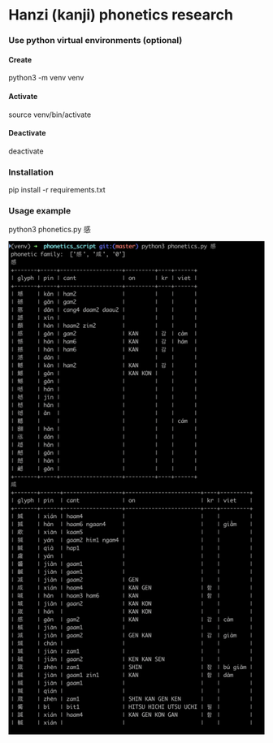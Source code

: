 # Hanzi (kanji) phonetics research

### Use python virtual environments (optional)
#### Create
python3 -m venv venv
#### Activate
source venv/bin/activate
#### Deactivate
deactivate

### Installation
pip install -r requirements.txt

### Usage example

python3 phonetics.py 感

![漢字音符画像](/docs/sample_image.png?raw=true "漢字音符画像")
